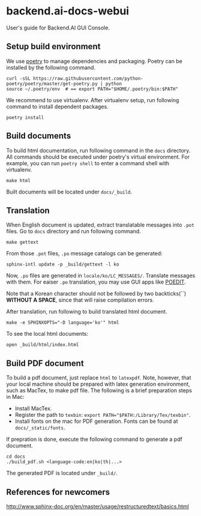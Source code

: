# backend.ai-docs-webui

User's guide for Backend.AI GUI Console.


## Setup build environment

We use [poetry](https://github.com/python-poetry/poetry) to manage dependencies
and packaging. Poetry can be installed by the following command.

```shell
curl -sSL https://raw.githubusercontent.com/python-poetry/poetry/master/get-poetry.py | python
source ~/.poetry/env  # == export PATH="$HOME/.poetry/bin:$PATH"
```

We recommend to use virtualenv. After virtualenv setup, run following command to
install dependent packages.

```shell
poetry install
```


## Build documents

To build html documentation, run following command in the `docs` directory. All
commands should be executed under poetry's virtual environment. For example, you
can run `poetry shell` to enter a command shell with virtualenv.

```shell
make html
```

Built documents will be located under `docs/_build`.


## Translation

When English document is updated, extract translatable messages into `.pot`
files. Go to `docs` directory and run following command.

```shell
make gettext
``````

From those `.pot` files, `.po` message catalogs can be generated:

```shell
sphinx-intl update -p _build/gettext -l ko
```

Now, `.po` files are generated in `locale/ko/LC_MESSAGES/`. Translate messages
with them. For eaiser `.po` translation, you may use GUI apps like
[POEDIT](https://poedit.net/).

Note that a Korean character should not be followed by two backticks(\``)
**WITHOUT A SPACE**, since that will raise compilation errors.

After translation, run following to build translated html document.

```shell
make -e SPHINXOPTS="-D language='ko'" html
```

To see the local html documents:

```shell
open _build/html/index.html
```

## Build PDF document

To build a pdf document, just replace `html` to `latexpdf`. Note, however, that
your local machine should be prepared with latex generation environment, such as
MacTex, to make pdf file. The following is a brief preparation steps in Mac:


* Install MacTex.
* Register the path to `texbin`: `export PATH="$PATH:/Library/Tex/texbin"`.
* Install fonts on the mac for PDF generation. Fonts can be found at `docs/_static/fonts`.

If prepration is done, execute the following command to generate a pdf document.

```shell
cd docs
./build_pdf.sh <language-code:en|ko|th|...>
```

The generated PDF is located under `_build/`.


## References for newcomers

http://www.sphinx-doc.org/en/master/usage/restructuredtext/basics.html

